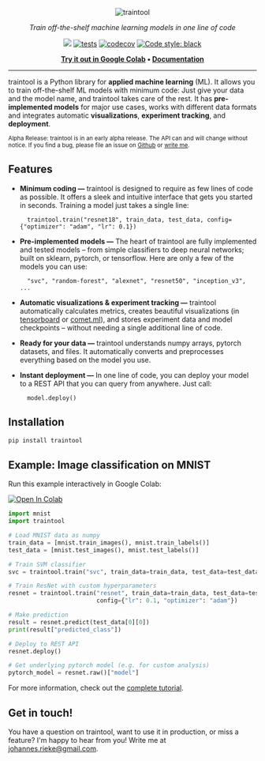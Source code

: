 <p align="center">
    <img src="docs/assets/cover.png" alt="traintool">
</p>

<!--
<p align="center">
    <a href="example.com" style="color: white; padding: 15px; border-radius: 10px; margin-right: 10px; box-shadow: 2px 2px 5px 0px rgba(150,150,150,1); background: rgb(120,88,188); background: linear-gradient(327deg, rgba(120,88,188,1) 0%, rgba(72,146,236,1) 100%);">Try it out</a>
    <a href="example.com" style="color: white; background-color: #7858BC; padding: 15px; border-radius: 10px; box-shadow: 2px 2px 5px 0px rgba(150,150,150,1);">Documentation</a>
</p>
<br>
-->

<p align="center">
    <em>Train off-the-shelf machine learning models in one line of code</em>
</p>

<p align="center">
    <a href="https://pypi.org/project/traintool/"><img src="https://img.shields.io/badge/Python-3.6%2B-blue"></a>
    <a href="https://github.com/jrieke/traintool/actions"><img src="https://github.com/jrieke/traintool/workflows/tests/badge.svg" alt="tests"></a>
    <a href="https://codecov.io/gh/jrieke/traintool"><img src="https://codecov.io/gh/jrieke/traintool/branch/master/graph/badge.svg?token=NVH72ZXX8Z" alt="codecov"/></a>
    <a href="https://github.com/psf/black"><img src="https://img.shields.io/badge/code%20style-black-000000.svg" alt="Code style: black"></a>
</p>

<p align="center">
    <b><a href="https://traintool.jrieke.com/">Try it out in Google Colab</a> • <a href="https://traintool.jrieke.com/">Documentation</a></b>
</p>

---

traintool is a Python library for **applied machine learning** (ML). It allows you to train 
off-the-shelf ML models with minimum code: Just give your data and 
the model name, and traintool takes care of the rest. It has **pre-implemented models** 
for major use cases, works with different data formats and integrates 
automatic **visualizations**, **experiment tracking**, and **deployment**. 


<sup>Alpha Release: traintool is in an early alpha release. The API can and will change 
without notice. If you find a bug, please file an issue on 
[Github](https://github.com/jrieke/traintool) or 
[write me](mailto:johannes.rieke@gmail.com).</sup>



<!-- <br>
<p align="center">
    <b><a href="https://colab.research.google.com/github/jrieke/traintool/blob/master/docs/tutorial/quickstart.ipynb" style="padding: 10px; margin-right: 10px; color: white; background-color: #4892EC; border: 2px solid #4892EC; border-radius: 10px;">Try it out in Google Colab</a></b>
    <b><a href="https://colab.research.google.com/github/jrieke/traintool/blob/master/docs/tutorial/quickstart.ipynb" style="padding: 10px; border: 2px solid #4892EC; border-radius: 10px;">View Docs</a></b>
</p> -->

<!--

## Is traintool for you?

**YES** if you...

- need to solve standard ML tasks with standard, off-the-shelf models
- prefer 98 % accuracy with one line of code over 98.1 % with 1000 lines
- want to compare different model types (e.g. deep network vs. SVM)
- care about experiment tracking & deployment


**NO** if you...

- need to customize every aspect of your model, e.g. in basic research
- want to chase state of the art

-->


## Features

- **Minimum coding —** traintool is designed to require as few lines of code as 
possible. It offers a sleek and intuitive interface that gets you started in seconds. 
Training a model just takes a single line:

        traintool.train("resnet18", train_data, test_data, config={"optimizer": "adam", "lr": 0.1})


- **Pre-implemented models —** The heart of traintool are fully implemented and tested 
models – from simple classifiers to deep neural networks; built on sklearn, pytorch, 
or tensorflow. Here are only a few of the models you can use:

        "svc", "random-forest", "alexnet", "resnet50", "inception_v3", ...

- **Automatic visualizations & experiment tracking —** traintool automatically 
calculates metrics, creates beautiful visualizations (in 
[tensorboard](https://www.tensorflow.org/tensorboard) or 
[comet.ml](https://www.comet.ml/)), and stores experiment data and 
model checkpoints – without needing a single additional line of code. 

- **Ready for your data —** traintool understands numpy arrays, pytorch datasets, 
and files. It automatically converts and preprocesses everything based on the model you 
use.

- **Instant deployment —** In one line of code, you can deploy your model to a REST 
API that you can query from anywhere. Just call:

        model.deploy()


<!--
Features & design principles:

- **pre-implemented models** for most major use cases
- automatic experiment tracking with **tensorboard or comet.ml**
- instant **deployment** through REST API
- supports multiple data formats (numpy, pytorch/tensorflow, files, ...)
- access to raw models from sklearn/pytorch/tensorflow
-->



## Installation

```bash
pip install traintool
```

## Example: Image classification on MNIST

Run this example interactively in Google Colab:

[![Open In Colab](https://colab.research.google.com/assets/colab-badge.svg)](https://colab.research.google.com/github/jrieke/traintool/blob/master/docs/tutorial/quickstart.ipynb)

```python
import mnist
import traintool

# Load MNIST data as numpy
train_data = [mnist.train_images(), mnist.train_labels()]
test_data = [mnist.test_images(), mnist.test_labels()]

# Train SVM classifier
svc = traintool.train("svc", train_data=train_data, test_data=test_data)

# Train ResNet with custom hyperparameters
resnet = traintool.train("resnet", train_data=train_data, test_data=test_data, 
                         config={"lr": 0.1, "optimizer": "adam"})

# Make prediction
result = resnet.predict(test_data[0][0])
print(result["predicted_class"])

# Deploy to REST API
resnet.deploy()

# Get underlying pytorch model (e.g. for custom analysis)
pytorch_model = resnet.raw()["model"]
```

For more information, check out the 
[complete tutorial](https://traintool.jrieke.com/tutorial/quickstart/).


## Get in touch!

You have a question on traintool, want to use it in production, or miss a feature? I'm 
happy to hear from you! Write me at [johannes.rieke@gmail.com](mailto:johannes.rieke@gmail.com). 
